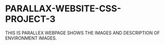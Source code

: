 # PARALLAX-WEBSITE-CSS-PROJECT-3
THIS IS PARALLEX WEBPAGE SHOWS THE IMAGES AND DESCRIPTION OF ENVIRONMENT IMAGES.
